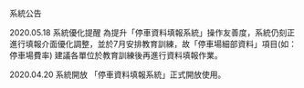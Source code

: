 系統公告

2020.05.18 系統優化提醒
為提升「停車資料填報系統」操作友善度，系統仍刻正進行填報介面優化調整，並於7月安排教育訓練，故「停車場細部資料」項目(如：停車場費率) 建議各單位於教育訓練後再進行資料填報作業。

2020.04.20 系統開放
「停車資料填報系統」正式開放使用。

